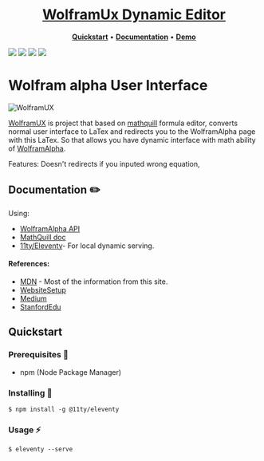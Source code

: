 <h1 align="center">
  <a href="https://wolfram-ux.vercel.app/" title="WolframUX">WolframUx Dynamic Editor</a>
</h1>

<p align="center">
  <a title="Quickstart" href="#quickstart"><strong>Quickstart</strong></a>
  &#x2022;
  <a title="Documentation" href="#documentation"><strong>Documentation</strong></a>
  &#x2022;
  <a title="Demo" href="https://wolfram-ux.vercel.app/"><strong>Demo</strong></a>
</p>

![](https://img.shields.io/github/languages/code-size/sluzhynskyi/WolframUX)
![](https://img.shields.io/github/last-commit/sluzhynskyi/WolframUX/master)
![](https://img.shields.io/github/languages/count/sluzhynskyi/wolframux)
![](https://img.shields.io/github/followers/sluzhynskyi?style=social)

# Wolfram alpha User Interface 

![WolframUX](https://user-images.githubusercontent.com/44615981/63206912-2f3b8c00-c0c6-11e9-83df-ef9e34161e95.gif)

[WolframUX](https://wolfram-ux.vercel.app/) is project that based on [mathquill](https://github.com/mathquill/mathquill)  formula editor, converts normal user interface to LaTex and redirects you to the WolframAlpha page with this LaTex. So that allows you have dynamic interface with math ability of [WolframAlpha](https://www.wolframalpha.com/). 

Features: Doesn't redirects if you inputed wrong equation, 

## Documentation :pencil2:
Using:
- [WolframAlpha API](https://pypi.org/project/wolframalpha/)
- [MathQuill doc](http://docs.mathquill.com/en/latest/)
- [11ty/Eleventy](https://www.npmjs.com/package/@11ty/eleventy)- For local dynamic serving. 
 #### References:
  - [MDN](https://developer.mozilla.org/en-US/) - Most of the information from this site.
  - [WebsiteSetup](https://websitesetup.org/html-tutorial-beginners/) 
  - [Medium](https://medium.com/@monica1109/how-does-web-browsers-work-c95ad628a509)
  - [StanfordEdu](https://web.stanford.edu/class/msande91si/www-spr04/readings/week1/InternetWhitepaper.htm)
## Quickstart

### Prerequisites :page_with_curl:
- npm (Node Package Manager)

### Installing :tongue:
```
$ npm install -g @11ty/eleventy
```
### Usage :zap:
```
$ eleventy --serve
```


